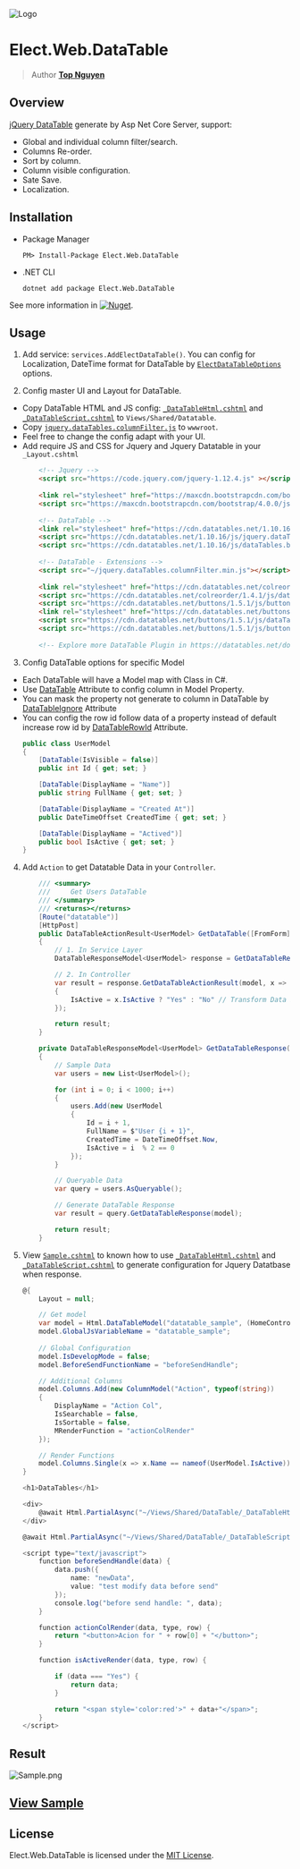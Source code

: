 ﻿![Logo](../../../Logo.png)
# Elect.Web.DataTable
> Author [**Top Nguyen**](http://topnguyen.com)

## Overview
[jQuery DataTable](https://datatables.net/) generate by Asp Net Core Server, support:
 - Global and individual column filter/search.
 - Columns Re-order.
 - Sort by column.
 - Column visible configuration.
 - Sate Save.
 - Localization.

## Installation
 - Package Manager
    ```
    PM> Install-Package Elect.Web.DataTable
    ```
 - .NET CLI
    ```
    dotnet add package Elect.Web.DataTable
    ```

See more information in [![Nuget](https://buildstats.info/nuget/Elect.Web.DataTable)](https://www.nuget.org/packages/Elect.Web.DataTable/).

## Usage
1. Add service: `services.AddElectDataTable()`. You can config for Localization, DateTime format for DataTable by [`ElectDataTableOptions`](Models/Options/ElectDataTableOptions.cs) options. 

2. Config master UI and Layout for DataTable.
  - Copy DataTable HTML and JS config: [`_DataTableHtml.cshtml`](Assets/_DataTableHtml.cshtml) and [`_DataTableScript.cshtml`](Assets/_DataTableScript.cshtml) to `Views/Shared/Datatable`.
  - Copy [`jquery.dataTables.columnFilter.js`](Assets/jquery.dataTables.columnFilter.js) to `wwwroot`.
  - Feel free to change the config adapt with your UI.
  - Add require JS and CSS for Jquery and Jquery Datatable in your `_Layout.cshtml`
    ```html
        <!-- Jquery -->
        <script src="https://code.jquery.com/jquery-1.12.4.js" ></script>
        
        <link rel="stylesheet" href="https://maxcdn.bootstrapcdn.com/bootstrap/4.0.0/css/bootstrap.min.css" integrity="sha384-Gn5384xqQ1aoWXA+058RXPxPg6fy4IWvTNh0E263XmFcJlSAwiGgFAW/dAiS6JXm" crossorigin="anonymous">
        <script src="https://maxcdn.bootstrapcdn.com/bootstrap/4.0.0/js/bootstrap.min.js" integrity="sha384-JZR6Spejh4U02d8jOt6vLEHfe/JQGiRRSQQxSfFWpi1MquVdAyjUar5+76PVCmYl" crossorigin="anonymous"></script>
        
        <!-- DataTable -->
        <link rel="stylesheet" href="https://cdn.datatables.net/1.10.16/css/dataTables.bootstrap4.min.css">
        <script src="https://cdn.datatables.net/1.10.16/js/jquery.dataTables.min.js"></script>
        <script src="https://cdn.datatables.net/1.10.16/js/dataTables.bootstrap4.min.js"></script>
        
        <!-- DataTable - Extensions -->
        <script src="~/jquery.dataTables.columnFilter.min.js"></script>
        
        <link rel="stylesheet" href="https://cdn.datatables.net/colreorder/1.4.1/css/colReorder.bootstrap4.min.css">
        <script src="https://cdn.datatables.net/colreorder/1.4.1/js/dataTables.colReorder.min.js"></script>
        <script src="https://cdn.datatables.net/buttons/1.5.1/js/buttons.colVis.min.js"></script>
        <link rel="stylesheet" href="https://cdn.datatables.net/buttons/1.5.1/css/buttons.bootstrap4.min.css">
        <script src="https://cdn.datatables.net/buttons/1.5.1/js/dataTables.buttons.min.js"></script>
        <script src="https://cdn.datatables.net/buttons/1.5.1/js/buttons.bootstrap4.min.js"></script>
        
        <!-- Explore more DataTable Plugin in https://datatables.net/download/release -->
    ```

3. Config DataTable options for specific Model
  - Each DataTable will have a Model map with Class in C#.
  - Use [DataTable](Attributes/DataTableAttribute.cs) Attribute to config column in Model Property.
  - You can mask the property not generate to column in DataTable by [DataTableIgnore](Attributes/DataTableIgnoreAttribute.cs) Attribute
  - You can config the row id follow data of a property instead of default increase row id by [DataTableRowId](Attributes/DataTableRowIdAttribute.cs) Attribute.
    ```c#
    public class UserModel
    {
        [DataTable(IsVisible = false)]
        public int Id { get; set; }
    
        [DataTable(DisplayName = "Name")]
        public string FullName { get; set; }
    
        [DataTable(DisplayName = "Created At")]
        public DateTimeOffset CreatedTime { get; set; }
    
        [DataTable(DisplayName = "Actived")]
        public bool IsActive { get; set; }
    }
    ```

4. Add `Action` to get Datatable Data in your `Controller`.
    ```c#
        /// <summary>
        ///     Get Users DataTable 
        /// </summary>
        /// <returns></returns>
        [Route("datatable")]
        [HttpPost]
        public DataTableActionResult<UserModel> GetDataTable([FromForm] DataTableRequestModel model)
        {
            // 1. In Service Layer
            DataTableResponseModel<UserModel> response = GetDataTableResponse(model);
    
            // 2. In Controller
            var result = response.GetDataTableActionResult(model, x => new
            {
                IsActive = x.IsActive ? "Yes" : "No" // Transform Data before Response
            });
    
            return result;
        }
    
        private DataTableResponseModel<UserModel> GetDataTableResponse(DataTableRequestModel model)
        {
            // Sample Data
            var users = new List<UserModel>();
    
            for (int i = 0; i < 1000; i++)
            {
                users.Add(new UserModel
                {
                    Id = i + 1,
                    FullName = $"User {i + 1}",
                    CreatedTime = DateTimeOffset.Now,
                    IsActive = i  % 2 == 0
                });
            }
    
            // Queryable Data
            var query = users.AsQueryable();
    
            // Generate DataTable Response
            var result = query.GetDataTableResponse(model);
    
            return result;
        }
    ```

5. View [`Sample.cshtml`](Assets/Sample.cshtml) to known how to use [`_DataTableHtml.cshtml`](Assets/_DataTableHtml.cshtml) and [`_DataTableScript.cshtml`](Assets/_DataTableScript.cshtml) to generate configuration for Jquery Datatbase when response.
    ```c#
    @{
        Layout = null;
    
        // Get model
        var model = Html.DataTableModel("datatable_sample", (HomeController controller) => controller.GetDataTable(null));
        model.GlobalJsVariableName = "datatable_sample";
        
        // Global Configuration
        model.IsDevelopMode = false;
        model.BeforeSendFunctionName = "beforeSendHandle";
    
        // Additional Columns
        model.Columns.Add(new ColumnModel("Action", typeof(string))
        {
            DisplayName = "Action Col",
            IsSearchable = false,
            IsSortable = false,
            MRenderFunction = "actionColRender"
        });
    
        // Render Functions
        model.Columns.Single(x => x.Name == nameof(UserModel.IsActive)).MRenderFunction = "isActiveRender";
    }
    
    <h1>DataTables</h1>
    
    <div>
        @await Html.PartialAsync("~/Views/Shared/DataTable/_DataTableHtml.cshtml", model).ConfigureAwait(true)
    </div>
    
    @await Html.PartialAsync("~/Views/Shared/DataTable/_DataTableScript.cshtml", model).ConfigureAwait(true)
    
    <script type="text/javascript">
        function beforeSendHandle(data) {
            data.push({
                name: "newData",
                value: "test modify data before send"
            });
            console.log("before send handle: ", data);
        }
    
        function actionColRender(data, type, row) {
            return "<button>Acion for " + row[0] + "</button>";
        }
    
        function isActiveRender(data, type, row) {
    
            if (data === "Yes") {
                return data;
            }
    
            return "<span style='color:red'>" + data+"</span>";
        }
    </script>
    ```

## Result
![Sample.png](../../../samples/Web/Elect.Sample.Web.DataTable/Sample.png)

## [View Sample](../../../samples/Web/Elect.Sample.Web.DataTable/README.md)

## License
Elect.Web.DataTable is licensed under the [MIT License](../../../LICENSE).